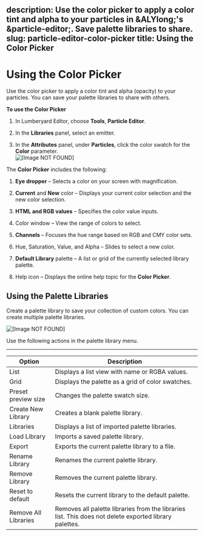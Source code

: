 description: Use the color picker to apply a color tint and alpha to your particles
  in &ALYlong;'s &particle-editor;. Save palette libraries to share.
slug: particle-editor-color-picker
title: Using the Color Picker
---
# Using the Color Picker<a name="particle-editor-color-picker"></a>

Use the color picker to apply a color tint and alpha \(opacity\) to your particles\. You can save your palette libraries to share with others\.

**To use the Color Picker**

1. In Lumberyard Editor, choose **Tools**, **Particle Editor**\.

1. In the **Libraries** panel, select an emitter\.

1. In the **Attributes** panel, under **Particles**, click the color swatch for the **Color** parameter\.  
![\[Image NOT FOUND\]](/images/userguide/particles/color-picker-1.png)

The **Color Picker** includes the following:

1. **Eye dropper** – Selects a color on your screen with magnification\.

1. **Current** and **New** color – Displays your current color selection and the new color selection\.

1. **HTML and RGB values** – Specifies the color value inputs\.

1. Color window – View the range of colors to select\.

1. **Channels** – Focuses the hue range based on RGB and CMY color sets\.

1. Hue, Saturation, Value, and Alpha – Slides to select a new color\.

1. **Default Library** palette – A list or grid of the currently selected library palette\.

1. Help icon – Displays the online help topic for the **Color Picker**\.

## Using the Palette Libraries<a name="particle-color-picker-libraries"></a>

Create a palette library to save your collection of custom colors\. You can create multiple palette libraries\.

![\[Image NOT FOUND\]](/images/userguide/particles/color-picker-2.png)

Use the following actions in the palette library menu\.


****  

| Option | Description | 
| --- | --- | 
| List | Displays a list view with name or RGBA values\. | 
| Grid | Displays the palette as a grid of color swatches\. | 
| Preset preview size | Changes the palette swatch size\. | 
| Create New Library | Creates a blank palette library\. | 
| Libraries | Displays a list of imported palette libraries\. | 
| Load Library | Imports a saved palette library\. | 
| Export | Exports the current palette library to a file\. | 
| Rename Library | Renames the current palette library\. | 
| Remove Library | Removes the current palette library\. | 
| Reset to default | Resets the current library to the default palette\. | 
| Remove All Libraries | Removes all palette libraries from the libraries list\. This does not delete exported library palettes\. | 